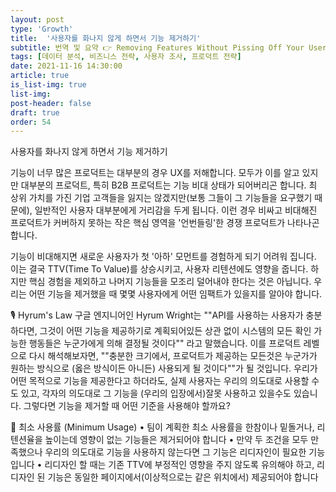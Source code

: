 ```yaml
---
layout: post
type: 'Growth'
title:  '사용자를 화나지 않게 하면서 기능 제거하기'
subtitle: 번역 및 요약 👉 Removing Features Without Pissing Off Your Users
tags: [데이터 분석, 비즈니스 전략, 사용자 조사, 프로덕트 전략]
date: 2021-11-16 14:30:00
article: true
is_list-img: true
list-img: 
post-header: false
draft: true
order: 54
---
```


사용자를 화나지 않게 하면서 기능 제거하기

기능이 너무 많은 프로덕트는 대부분의 경우 UX를 저해합니다. 모두가 이를 알고 있지만 대부분의 프로덕트, 특히 B2B 프로덕트는 기능 비대 상태가 되어버리곤 합니다. 최 상위 가치를 가진 기업 고객들을 잃지는 않겠지만(보통 그들이 그 기능들을 요구했기 때문에), 일반적인 사용자 대부분에게 거리감을 두게 됩니다. 이런 경우 비싸고 비대해진 프로덕트가 커버하지 못하는 작은 핵심 영역을 '언번들링'한 경쟁 프로덕트가 나타나곤 합니다.

기능이 비대해지면 새로운 사용자가 첫 '아하' 모먼트를 경험하게 되기 어려워 집니다. 이는 결국 TTV(Time To Value)를 상승시키고, 사용자 리텐션에도 영향을 줍니다.
하지만 핵심 경험을 제외하고 나머지 기능들을 모조리 덜어내야 한다는 것은 아닙니다. 우리는 어떤 기능을 제거했을 때 몇몇 사용자에게 어떤 임팩트가 있을지를 알아야 합니다.

🎙 Hyrum's Law
구글 엔지니어인 Hyrum Wright는 ""API를 사용하는 사용자가 충분하다면, 그것이 어떤 기능을 제공하기로 계획되어있든 상관 없이 시스템의 모든 확인 가능한 행동들은 누군가에게 의해 결정될 것이다"" 라고 말했습니다. 이를 프로덕트 레벨으로 다시 해석해보자면, ""충분한 크기에서, 프로덕트가 제공하는 모든것은 누군가가 원하는 방식으로 (옳은 방식이든 아니든) 사용되게 될 것이다""가 될 것입니다.
우리가 어떤 목적으로 기능을 제공한다고 하더라도, 실제 사용자는 우리의 의도대로 사용할 수도 있고, 각자의 의도대로 그 기능을 (우리의 입장에서)잘못 사용하고 있을수도 있습니다. 그렇다면 기능을 제거할 때 어떤 기준을 사용해야 할까요?

👑 최소 사용률 (Minimum Usage)
• 팀이 계획한 최소 사용률을 한참이나 밑돌거나, 리텐션율을 높이는데 영향이 없는 기능들은 제거되어야 합니다
• 만약 두 조건을 모두 만족했으나 우리의 의도대로 기능을 사용하지 않는다면 그 기능은 리디자인이 필요한 기능입니다
• 리디자인 할 때는 기존 TTV에 부정적인 영향을 주지 않도록 유의해야 하고, 리디자인 된 기능은 동일한 페이지에서(이상적으로는 같은 위치에서) 제공되어야 합니다
